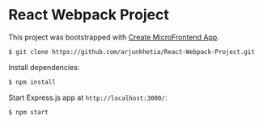 # React Webpack Project

This project was bootstrapped with [Create MicroFrontend App](https://github.com/jherr/create-mf-app).

```bash
$ git clone https://github.com/arjunkhetia/React-Webpack-Project.git
```

Install dependencies:

```bash
$ npm install
```

Start Express.js app at `http://localhost:3000/`:

```bash
$ npm start
```
